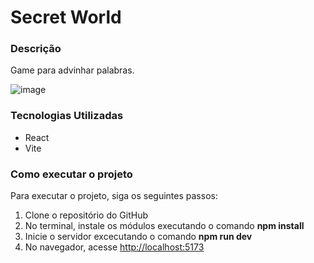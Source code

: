 # Secret World

<h3>Descrição</h3>
<p>Game para advinhar palabras.</p>

![image](https://github.com/user-attachments/assets/43de6d8d-438d-428c-829c-a0ddd8235904)


<h3>Tecnologias Utilizadas</h3>
<ul>
  <li>React</li>
  <li>Vite</li>
</ul>

<h3>Como executar o projeto</h3>
<p>Para executar o projeto, siga os seguintes passos:</p>
<ol>
  <li>Clone o repositório do GitHub</li>
  <li>No terminal, instale os módulos executando o comando <strong>npm install</strong></li>
  <li>Inicie o servidor excecutando o comando <strong>npm run dev</strong></li>
  <li>No navegador, acesse <a href="http://localhost:5173">http://localhost:5173</a></li>
</ol>
